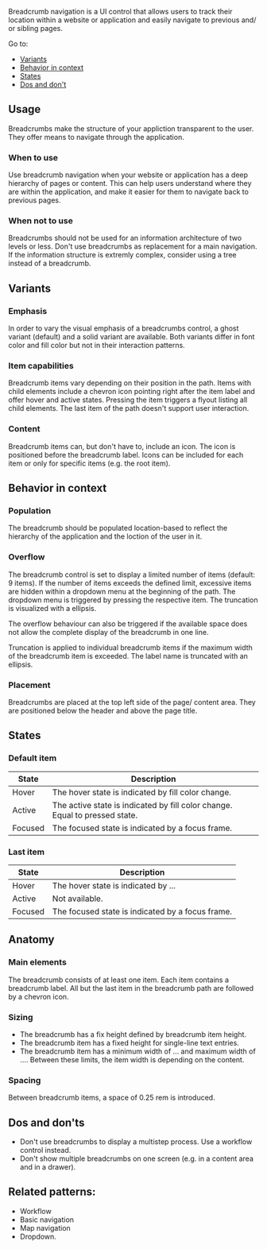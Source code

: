 
Breadcrumb navigation is a UI control that allows users to track their location within a website or application and easily navigate to previous and/ or sibling pages.

<!-- What is offered by the iX component?  -->

<!-- Add here illustration/ example breadcrumb overview -->

Go to:
- [Variants](#variants)
- [Behavior in context](#behavior-in-context)
- [States](#states)
- [Dos and don't](#dos-and-don't)

## Usage

Breadcrumbs make the structure of your appliction transparent to the user. They offer means to navigate through the application.

### When to use

Use breadcrumb navigation when your website or application has a deep hierarchy of pages or content. This can help users understand where they are within the application, and make it easier for them to navigate back to previous pages.

### When not to use

Breadcrumbs should not be used for an information architecture of two levels or less. Don't use breadcrumbs as replacement for a main navigation. If the information structure is extremly complex, consider using a tree instead of a breadcrumb. 

## Variants

### Emphasis 

In order to vary the visual emphasis of a breadcrumbs control, a ghost variant (default) and a solid variant are available. Both variants differ in font color and fill color but not in their interaction patterns.

### Item capabilities
<!-- hier weiter -->
Breadcrumb items vary depending on their position in the path. Items with child elements include a chevron icon pointing right after the item label and offer hover and active states. Pressing the item triggers a flyout listing all child elements. The last item of the path doesn't support user interaction.

### Content

Breadcrumb items can, but don't have to, include an icon. The icon is positioned before the breadcrumb label. Icons can be included for each item or only for specific items (e.g. the root item).

## Behavior in context

### Population

The breadcrumb should be populated location-based to reflect the hierarchy of the application and the loction of the user in it.

### Overflow 

The breadcrumb control is set to display a limited number of items (default: 9 items). If the number of items exceeds the defined limit, excessive items are hidden within a dropdown menu at the beginning of the path. The dropdown menu is triggered by pressing the respective item. The truncation is visualized with a ellipsis.

The overflow behaviour can also be triggered if the available space does not allow the complete display of the breadcrumb in one line.

Truncation is applied to individual breadcrumb items if the maximum width of the breadcrumb item is exceeded. The label name is truncated with an ellipsis.

<!-- add example overflow & truncation-->
<!-- Open question: How is the limit defined for the labels? Bug fix? -->

### Placement

Breadcrumbs are placed at the top left side of the page/ content area. They are positioned below the header and above the page title.

## States

### Default item

| State   | Description                                                                 |
| --------| --------------------------------------------------------------------------- |
| Hover   | The hover state is indicated by fill color change.                          |
| Active  | The active state is indicated by fill color change. Equal to pressed state. |
| Focused | The focused state is indicated by a focus frame.                            |

### Last item

| State   | Description                                                                 |
| --------| --------------------------------------------------------------------------- |
| Hover   | The hover state is indicated by ...                      |
| Active  | Not available.                                                              |
| Focused | The focused state is indicated by a focus frame.                            |

<!-- focused state on last item/ no siblings(no next item) available? -->
<!-- hover state last item: bold in light theme, white in dark theme? -->

## Anatomy

### Main elements

The breadcrumb consists of at least one item. Each item contains a breadcrumb label. All but the last item in the breadcrumb path are followed by a chevron icon. 

### Sizing

- The breadcrumb has a fix height defined by breadcrumb item height.
- The breadcrumb item has a fixed height for single-line text entries.
- The breadcrumb item has a minimum width of ... and maximum width of .... Between these limits, the item width is depending on the content.

### Spacing

Between breadcrumb items, a space of 0.25 rem is introduced. 

## Dos and don'ts

- Don't use breadcrumbs to display a multistep process. Use a workflow control instead.
- Don't show multiple breadcrumbs on one screen (e.g. in a content area and in a drawer).

## Related patterns:

- Workflow
- Basic navigation
- Map navigation
- Dropdown.
